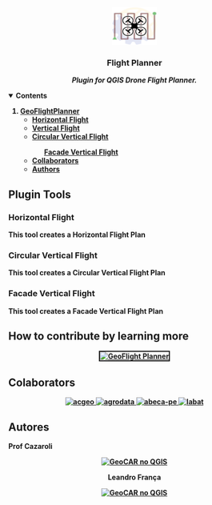 <!-- PROJECT LOGO -->
<p align="center">
    <img src="https://github.com/OpenGeoOne/qgis-drone-flight-planner/blob/main/images/GeoFlightPlanner.png" alt="Logo" width="90" height="75">
  <h3 align="center">Flight Planner</h3>
  <p align="center">
    <b><i>Plugin for QGIS Drone Flight Planner.</i><b>
    <br />
  </p>
</p>

<!-- TABLE OF CONTENTS -->
<details open="open">
  <summary>Contents</summary>
  <ol>
      <li>
      <a href="gGeoflightplanner">GeoFlightPlanner</a>
      <ul>
        <li><a href="#horizontal-flight">Horizontal Flight</a></li>
      </ul>
      <ul>
        <li><a href="#vertical-flight">Vertical Flight</a></li>
        <li>
          <a href="#circular-vertical-flight">Circular Vertical Flight</a></li>
        <ul>
          <a href="#facade-vertical-flight">Facade Vertical Flight</a></li>
        </ul>
    <li>
      <a href="#collaborators">Collaborators</a>
    </li>
    <li>
      <a href="#authors">Authors</a>
    </li>
  </ol>
</details>


## Plugin Tools


### Horizontal Flight
This tool creates a Horizontal Flight Plan
<div align="center">  
</div>

### Circular Vertical Flight
This tool creates a Circular Vertical Flight Plan
<div align="center">    
</div>

### Facade Vertical Flight
This tool creates a Facade Vertical Flight Plan
<div align="center">    
</div>

## How to contribute by learning more
<div style="text-align: center;"><a
 href="https://portal.geoone.com.br/m/courses"><img
 style="border: 2px solid ;" alt="GeoFlight Planner"
 title="CURSO NA GEOONE"
 src="https://files.curseduca.com/04a4f1db-3c21-47da-8b58-d1d3ceed8d90/facefe689e70437ed8f9f108228e80f64e046bbd.webp"></a>
<br>
</div>


## Colaborators
<div style="text-align: center;">
<tbody>
        <tr>
          <td><a target="_blank" rel="noopener noreferrer" href="https://www.acgeoengenharia.com.br/">
          <img title="ACGEO Engenharia" style="border: 0px solid ; heigth: 160px; " alt="acgeo"
           src="https://user-images.githubusercontent.com/88212377/161191725-f37650ff-1fba-4cae-8145-af45f1c599d1.jpg">
           </a>
          </td>
          <td><a target="_blank" rel="noopener noreferrer" href="https://agrodata.me/">
          <img title="AgroData" style="border: 0px solid ; heigth: 200px; " alt="agrodata"
           src="https://user-images.githubusercontent.com/88212377/162043665-0508af3f-83f5-4bc4-847f-0e81b8261e77.JPG">
           </a>
          </td>
          <td><a target="_blank" rel="noopener noreferrer" href="https://www.instagram.com/abeca.pe/">
          <img title="ABECA-PE" style="border: 0px solid ; heigth: 200px; " alt="abeca-pe"
           src="https://user-images.githubusercontent.com/25651083/178548305-85664a78-1dcc-4fda-9a07-af450480a32d.jpg">
           </a>
          </td>
          <td><a target="_blank" rel="noopener noreferrer" href="https://sites.google.com/view/labat/01">
          <img title="DECart-UFPE" style="border: 0px solid ; heigth: 200px; " alt="labat"
           src="https://user-images.githubusercontent.com/25651083/179381253-1805dd57-1bf7-4eb4-9608-c2fb0bd4c93b.jpg">
           </a>
          </td>
        </tr>
      </tbody>
</div>


## Autores
Prof Cazaroli 
<div style="text-align: center;"><a
 href="https://www.linkedin.com/in/prof-cazaroli-458377274/"><img
 style="border: 0px solid ;width: 20px" alt="GeoCAR no QGIS"
 title="Prof Cazaroli"
 src="https://user-images.githubusercontent.com/52215653/163875911-3ff4d34b-bf67-4b2b-9d2c-8525c1c011a6.png"></a>
<br>

Leandro França
<div style="text-align: center;"><a
 href="https://www.linkedin.com/in/leandro-fran%C3%A7a-93093714b/"><img
 style="border: 0px solid ;width: 20px" alt="GeoCAR no QGIS"
 title="Leandro França"
 src="https://user-images.githubusercontent.com/52215653/163875911-3ff4d34b-bf67-4b2b-9d2c-8525c1c011a6.png"></a>
<br>

